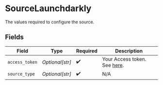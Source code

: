 # SourceLaunchdarkly

The values required to configure the source.


## Fields

| Field                                                                                                        | Type                                                                                                         | Required                                                                                                     | Description                                                                                                  |
| ------------------------------------------------------------------------------------------------------------ | ------------------------------------------------------------------------------------------------------------ | ------------------------------------------------------------------------------------------------------------ | ------------------------------------------------------------------------------------------------------------ |
| `access_token`                                                                                               | *Optional[str]*                                                                                              | :heavy_check_mark:                                                                                           | Your Access token. See <a href="https://apidocs.launchdarkly.com/#section/Overview/Authentication">here</a>. |
| `source_type`                                                                                                | *Optional[str]*                                                                                              | :heavy_check_mark:                                                                                           | N/A                                                                                                          |